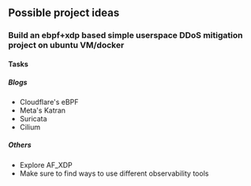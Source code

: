 ## Possible project ideas
### Build an ebpf+xdp based simple userspace DDoS mitigation project on ubuntu VM/docker
#### Tasks
##### Blogs
* Cloudflare's eBPF
* Meta's Katran
* Suricata
* Cilium

##### Others
* Explore AF_XDP
* Make sure to find ways to use different observability tools
